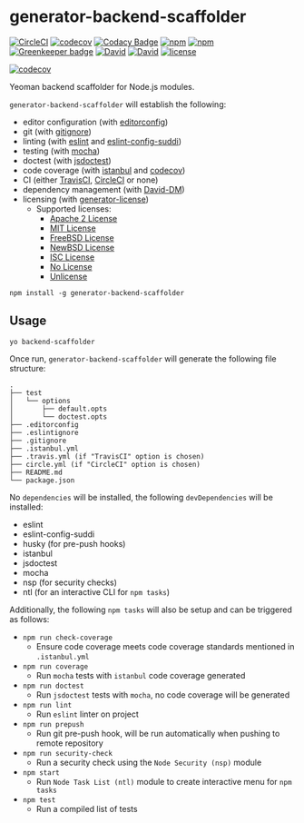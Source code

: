 # generator-backend-scaffolder

[![CircleCI](https://img.shields.io/circleci/project/suddi/generator-backend-scaffolder/master.svg)](https://circleci.com/gh/suddi/generator-backend-scaffolder)
[![codecov](https://codecov.io/gh/suddi/generator-backend-scaffolder/branch/master/graph/badge.svg)](https://codecov.io/gh/suddi/generator-backend-scaffolder)
[![Codacy Badge](https://api.codacy.com/project/badge/Grade/ba6244dc47f34661a99cefb159d93bcb)](https://www.codacy.com/app/Suddi/generator-backend-scaffolder)
[![npm](https://img.shields.io/npm/v/generator-backend-scaffolder.svg)](https://www.npmjs.com/package/generator-backend-scaffolder)
[![npm](https://img.shields.io/npm/dt/generator-backend-scaffolder.svg)](https://www.npmjs.com/package/generator-backend-scaffolder)
[![Greenkeeper badge](https://badges.greenkeeper.io/suddi/generator-backend-scaffolder.svg)](https://greenkeeper.io/)
[![David](https://img.shields.io/david/suddi/generator-backend-scaffolder.svg)](https://david-dm.org/suddi/generator-backend-scaffolder)
[![David](https://img.shields.io/david/dev/suddi/generator-backend-scaffolder.svg)](https://david-dm.org/suddi/generator-backend-scaffolder?type=dev)
[![license](https://img.shields.io/github/license/suddi/generator-backend-scaffolder.svg)](https://raw.githubusercontent.com/suddi/generator-backend-scaffolder/master/LICENSE)

[![codecov](https://codecov.io/gh/suddi/generator-backend-scaffolder/branch/master/graphs/commits.svg)](https://codecov.io/gh/suddi/generator-backend-scaffolder)

Yeoman backend scaffolder for Node.js modules.

`generator-backend-scaffolder` will establish the following:
- editor configuration (with [editorconfig](http://editorconfig.org/))
- git (with [gitignore](https://github.com/github/gitignore/blob/master/Node.gitignore))
- linting (with [eslint](https://www.npmjs.com/package/eslint) and [eslint-config-suddi](https://www.npmjs.com/package/eslint-config-suddi))
- testing (with [mocha](https://www.npmjs.com/package/mocha))
- doctest (with [jsdoctest](https://www.npmjs.com/package/jsdoctest))
- code coverage (with [istanbul](https://www.npmjs.com/package/istanbul) and [codecov](https://codecov.io/))
- CI (either [TravisCI](https://travis-ci.org/), [CircleCI](https://circleci.com/) or none)
- dependency management (with [David-DM](https://david-dm.org/))
- licensing (with [generator-license](https://www.npmjs.com/package/generator-license))
    - Supported licenses:
        - [Apache 2 License](http://choosealicense.com/licenses/apache/)
        - [MIT License](http://choosealicense.com/licenses/mit/)
        - [FreeBSD License](http://choosealicense.com/licenses/bsd/)
        - [NewBSD License](http://choosealicense.com/licenses/bsd-3-clause/)
        - [ISC License](http://en.wikipedia.org/wiki/ISC_license)
        - [No License](http://choosealicense.com/licenses/no-license/)
        - [Unlicense](http://unlicense.org/)

````
npm install -g generator-backend-scaffolder
````

## Usage

````
yo backend-scaffolder
````

Once run, `generator-backend-scaffolder` will generate the following file structure:

````
.
├── test
│   └── options
│       ├── default.opts
│       └── doctest.opts
├── .editorconfig
├── .eslintignore
├── .gitignore
├── .istanbul.yml
├── .travis.yml (if "TravisCI" option is chosen)
├── circle.yml (if "CircleCI" option is chosen)
├── README.md
└── package.json
````

No `dependencies` will be installed, the following `devDependencies` will be installed:
- eslint
- eslint-config-suddi
- husky (for pre-push hooks)
- istanbul
- jsdoctest
- mocha
- nsp (for security checks)
- ntl (for an interactive CLI for `npm tasks`)

Additionally, the following `npm tasks` will also be setup and can be triggered as follows:
- `npm run check-coverage`
    - Ensure code coverage meets code coverage standards mentioned in `.istanbul.yml`
- `npm run coverage`
    - Run `mocha` tests with `istanbul` code coverage generated
- `npm run doctest`
    - Run `jsdoctest` tests with `mocha`, no code coverage will be generated
- `npm run lint`
    - Run `eslint` linter on project
- `npm run prepush`
    - Run git pre-push hook, will be run automatically when pushing to remote repository
- `npm run security-check`
    - Run a security check using the `Node Security (nsp)` module
- `npm start`
    - Run `Node Task List (ntl)` module to create interactive menu for `npm tasks`
- `npm test`
    - Run a compiled list of tests

